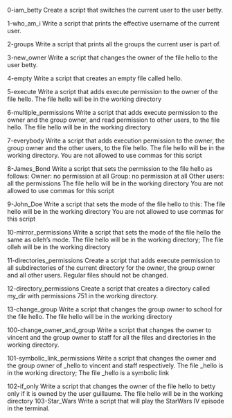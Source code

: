 0-iam_betty Create a script that switches the current user to the user betty.

1-who_am_i Write a script that prints the effective username of the current user.

2-groups Write a script that prints all the groups the current user is part of.

3-new_owner Write a script that changes the owner of the file hello to the user betty.

4-empty Write a script that creates an empty file called hello.

5-execute Write a script that adds execute permission to the owner of the file hello. The file hello will be in the working directory

6-multiple_permissions Write a script that adds execute permission to the owner and the group owner, and read permission to other users, to the file hello. The file hello will be in the working directory

7-everybody Write a script that adds execution permission to the owner, the group owner and the other users, to the file hello. The file hello will be in the working directory. You are not allowed to use commas for this script

8-James_Bond Write a script that sets the permission to the file hello as follows: Owner: no permission at all Group: no permission at all Other users: all the permissions The file hello will be in the working directory You are not allowed to use commas for this script

9-John_Doe Write a script that sets the mode of the file hello to this: The file hello will be in the working directory You are not allowed to use commas for this script

10-mirror_permissions Write a script that sets the mode of the file hello the same as olleh’s mode. The file hello will be in the working directory; The file olleh will be in the working directory

11-directories_permissions Create a script that adds execute permission to all subdirectories of the current directory for the owner, the group owner and all other users. Regular files should not be changed. 

12-directory_permissions Create a script that creates a directory called my_dir with permissions 751 in the working directory.

13-change_group Write a script that changes the group owner to school for the file hello. The file hello will be in the working directory

100-change_owner_and_group Write a script that changes the owner to vincent and the group owner to staff for all the files and directories in the working directory.

101-symbolic_link_permissions Write a script that changes the owner and the group owner of _hello to vincent and staff respectively. The file _hello is in the working directory; The file _hello is a symbolic link

102-if_only Write a script that changes the owner of the file hello to betty only if it is owned by the user guillaume. The file hello will be in the working directory
103-Star_Wars Write a script that will play the StarWars IV episode in the terminal.
